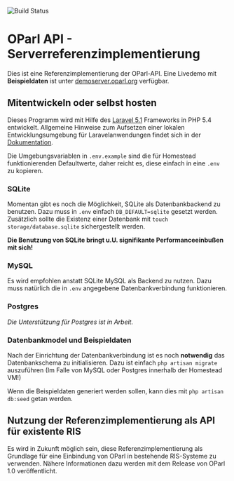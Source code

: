 ![Build Status](https://badge.buildkite.com/552ff73604a4aa7d98f03caa8b80c5a697c8b543739d4bfe79.svg)

# OParl API - Serverreferenzimplementierung

Dies ist eine Referenzimplementierung der OParl-API. Eine Livedemo mit **Beispieldaten** ist unter
[demoserver.oparl.org](http://demoserver.oparl.org) verfügbar. 

## Mitentwickeln oder selbst hosten

Dieses Programm wird mit Hilfe des [Laravel 5.1](laravel/laravel) Frameworks in PHP 5.4 entwickelt.
Allgemeine Hinweise zum Aufsetzen einer lokalen Entwicklungsumgebung für Laravelanwendungen findet
sich in der [Dokumentation](http://laravel.com/docs/5.0/homestead). 

Die Umgebungsvariablen in `.env.example` sind die für Homestead funktionierenden Defaultwerte, daher
reicht es, diese einfach in eine `.env` zu kopieren.
 
### SQLite

Momentan gibt es noch die Möglichkeit, SQLite als Datenbankbackend zu benutzen. Dazu muss
in `.env` einfach `DB_DEFAULT=sqlite` gesetzt werden. Zusätzlich sollte die Existenz einer
Datenbank mit `touch storage/database.sqlite` sichergestellt werden.
 
**Die Benutzung von SQLite bringt u.U. signifikante Performanceeinbußen mit sich!**

### MySQL

Es wird empfohlen anstatt SQLite MySQL als Backend zu nutzen. Dazu muss natürlich die in
`.env` angegebene Datenbankverbindung funktionieren.

### Postgres

*Die Unterstützung für Postgres ist in Arbeit.*

### Datenbankmodel und Beispieldaten

Nach der Einrichtung der Datenbankverbindung ist es noch **notwendig** das Datenbankschema zu initialisieren.
Dazu ist einfach `php artisan migrate` auszuführen (Im Falle von MySQL oder Postgres innerhalb der Homestead VM!)

Wenn die Beispieldaten generiert werden sollen, kann dies mit `php artisan db:seed` getan werden.

## Nutzung der Referenzimplementierung als API für existente RIS

Es wird in Zukunft möglich sein, diese Referenzimplementierung als Grundlage für eine Einbindung von 
OParl in bestehende RIS-Systeme zu verwenden. Nähere Informationen dazu werden mit dem Release 
von OParl 1.0 veröffentlicht.
